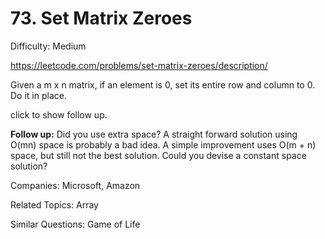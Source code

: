 # 73. Set Matrix Zeroes

Difficulty: Medium

https://leetcode.com/problems/set-matrix-zeroes/description/

Given a m x n matrix, if an element is 0, set its entire row and column to 0. Do it in place.

click to show follow up.

**Follow up:**
Did you use extra space?
A straight forward solution using O(mn) space is probably a bad idea.
A simple improvement uses O(m + n) space, but still not the best solution.
Could you devise a constant space solution?

Companies: Microsoft, Amazon

Related Topics: Array

Similar Questions: Game of Life
